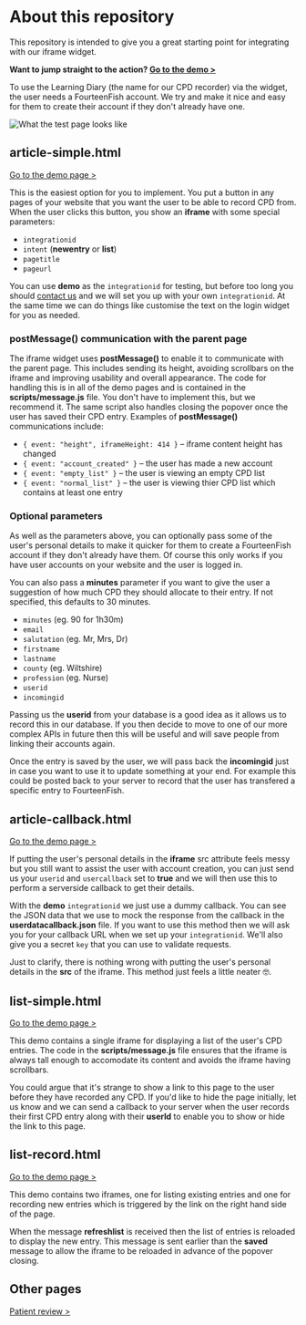 # About this repository

This repository is intended to give you a great starting point for integrating with our iframe widget.

**Want to jump straight to the action? [Go to the demo >](https://philwilks.github.io/FourteenFish-Integration/article-simple.html)**

To use the Learning Diary (the name for our CPD recorder) via the widget, the user needs a FourteenFish account. We try and make it nice and easy for them to create their account if they don't already have one.

![What the test page looks like](http://i.imgur.com/G1Q78cb.png)

## article-simple.html

[Go to the demo page >](https://philwilks.github.io/FourteenFish-Integration/article-simple.html)

This is the easiest option for you to implement. You put a button in any pages of your website that you want the user to be able to record CPD from. When the user clicks this button, you show an **iframe** with some special parameters:

+ `integrationid`
+ `intent` (**newentry** or **list**)
+ `pagetitle`
+ `pageurl`

You can use **demo** as the `integrationid` for testing, but before too long you should [contact us](https://www.fourteenfish.com/contact) and we will set you up with your own `integrationid`. At the same time we can do things like customise the text on the login widget for you as needed.

### postMessage() communication with the parent page

The iframe widget uses **postMessage()** to enable it to communicate with the parent page. This includes sending its height, avoiding scrollbars on the iframe and improving usability and overall appearance. The code for handling this is in all of the demo pages and is contained in the **scripts/message.js** file. You don't have to implement this, but we recommend it. The same script also handles closing the popover once the user has saved their CPD entry. Examples of **postMessage()** communications include:

+ `{ event: "height", iframeHeight: 414 }` – iframe content height has changed
+ `{ event: "account_created" }` – the user has made a new account
+ `{ event: "empty_list" }` – the user is viewing an empty CPD list
+ `{ event: "normal_list" }` – the user is viewing thier CPD list which contains at least one entry

### Optional parameters

As well as the parameters above, you can optionally pass some of the user's personal details to make it quicker for them to create a FourteenFish account if they don't already have them. Of course this only works if you have user accounts on your website and the user is logged in.

You can also pass a **minutes** parameter if you want to give the user a suggestion of how much CPD they should allocate to their entry. If not specified, this defaults to 30 minutes.

+ `minutes` (eg. 90 for 1h30m)
+ `email`
+ `salutation` (eg. Mr, Mrs, Dr)
+ `firstname`
+ `lastname`
+ `county` (eg. Wiltshire)
+ `profession` (eg. Nurse)
+ `userid`
+ `incomingid`

Passing us the **userid** from your database is a good idea as it allows us to record this in our database. If you then decide to move to one of our more complex APIs in future then this will be useful and will save people from linking their accounts again.

Once the entry is saved by the user, we will pass back the **incomingid** just in case you want to use it to update something at your end. For example this could be posted back to your server to record that the user has transfered a specific entry to FourteenFish.

## article-callback.html

[Go to the demo page >](https://philwilks.github.io/FourteenFish-Integration/article-callback.html)

If putting the user's personal details in the **iframe** src attribute feels messy but you still want to assist the user with account creation, you can just send us your `userid` and `usercallback` set to **true** and we will then use this to perform a serverside callback to get their details. 

With the **demo** `integrationid` we just use a dummy callback. You can see the JSON data that we use to mock the response from the callback in the **userdatacallback.json** file. If you want to use this method then we will ask you for your callback URL when we set up your `integrationid`. We'll also give you a secret `key` that you can use to validate requests.

Just to clarify, there is nothing wrong with putting the user's personal details in the **src** of the iframe. This method just feels a little neater 🤓.  

## list-simple.html

[Go to the demo page >](https://philwilks.github.io/FourteenFish-Integration/list-simple.html)

This demo contains a single iframe for displaying a list of the user's CPD entries. The code in the **scripts/message.js** file ensures that the iframe is always tall enough to accomodate its content and avoids the iframe having scrollbars.

You could argue that it's strange to show a link to this page to the user before they have recorded any CPD. If you'd like to hide the page initially, let us know and we can send a callback to your server when the user records their first CPD entry along with their **userId** to enable you to show or hide the link to this page.

## list-record.html

[Go to the demo page >](https://philwilks.github.io/FourteenFish-Integration/list-record.html)

This demo contains two iframes, one for listing existing entries and one for recording new entries which is triggered by the link on the right hand side of the page.

When the message **refreshlist** is received then the list of entries is reloaded to display the new entry. This message is sent earlier than the **saved** message to allow the iframe to be reloaded in advance of the popover closing.

## Other pages

[Patient review >](https://philwilks.github.io/FourteenFish-Integration/patientreview.html)
